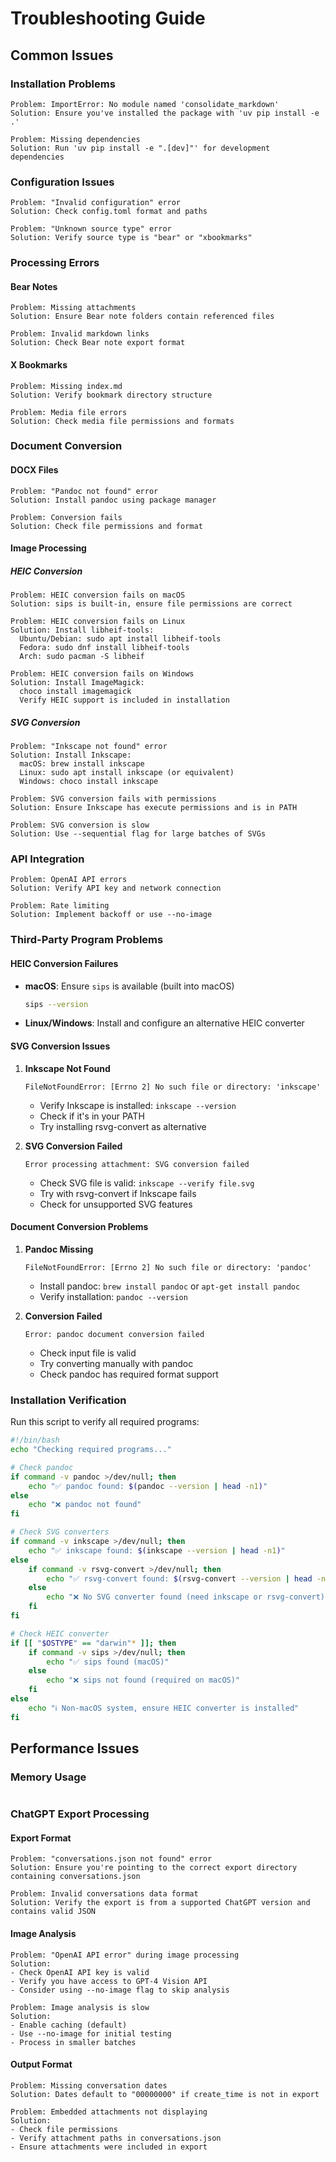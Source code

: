 # Troubleshooting Guide

## Common Issues

### Installation Problems
```
Problem: ImportError: No module named 'consolidate_markdown'
Solution: Ensure you've installed the package with 'uv pip install -e .'
```

```
Problem: Missing dependencies
Solution: Run 'uv pip install -e ".[dev]"' for development dependencies
```

### Configuration Issues
```
Problem: "Invalid configuration" error
Solution: Check config.toml format and paths
```

```
Problem: "Unknown source type" error
Solution: Verify source type is "bear" or "xbookmarks"
```

### Processing Errors

#### Bear Notes
```
Problem: Missing attachments
Solution: Ensure Bear note folders contain referenced files
```

```
Problem: Invalid markdown links
Solution: Check Bear note export format
```

#### X Bookmarks
```
Problem: Missing index.md
Solution: Verify bookmark directory structure
```

```
Problem: Media file errors
Solution: Check media file permissions and formats
```

### Document Conversion

#### DOCX Files
```
Problem: "Pandoc not found" error
Solution: Install pandoc using package manager
```

```
Problem: Conversion fails
Solution: Check file permissions and format
```

#### Image Processing

##### HEIC Conversion
```
Problem: HEIC conversion fails on macOS
Solution: sips is built-in, ensure file permissions are correct
```

```
Problem: HEIC conversion fails on Linux
Solution: Install libheif-tools:
  Ubuntu/Debian: sudo apt install libheif-tools
  Fedora: sudo dnf install libheif-tools
  Arch: sudo pacman -S libheif
```

```
Problem: HEIC conversion fails on Windows
Solution: Install ImageMagick:
  choco install imagemagick
  Verify HEIC support is included in installation
```

##### SVG Conversion
```
Problem: "Inkscape not found" error
Solution: Install Inkscape:
  macOS: brew install inkscape
  Linux: sudo apt install inkscape (or equivalent)
  Windows: choco install inkscape
```

```
Problem: SVG conversion fails with permissions
Solution: Ensure Inkscape has execute permissions and is in PATH
```

```
Problem: SVG conversion is slow
Solution: Use --sequential flag for large batches of SVGs
```

### API Integration
```
Problem: OpenAI API errors
Solution: Verify API key and network connection
```

```
Problem: Rate limiting
Solution: Implement backoff or use --no-image
```

### Third-Party Program Problems

#### HEIC Conversion Failures
- **macOS**: Ensure `sips` is available (built into macOS)
  ```bash
  sips --version
  ```
- **Linux/Windows**: Install and configure an alternative HEIC converter

#### SVG Conversion Issues
1. **Inkscape Not Found**
   ```
   FileNotFoundError: [Errno 2] No such file or directory: 'inkscape'
   ```
   - Verify Inkscape is installed: `inkscape --version`
   - Check if it's in your PATH
   - Try installing rsvg-convert as alternative

2. **SVG Conversion Failed**
   ```
   Error processing attachment: SVG conversion failed
   ```
   - Check SVG file is valid: `inkscape --verify file.svg`
   - Try with rsvg-convert if Inkscape fails
   - Check for unsupported SVG features

#### Document Conversion Problems
1. **Pandoc Missing**
   ```
   FileNotFoundError: [Errno 2] No such file or directory: 'pandoc'
   ```
   - Install pandoc: `brew install pandoc` or `apt-get install pandoc`
   - Verify installation: `pandoc --version`

2. **Conversion Failed**
   ```
   Error: pandoc document conversion failed
   ```
   - Check input file is valid
   - Try converting manually with pandoc
   - Check pandoc has required format support

### Installation Verification
Run this script to verify all required programs:

```bash
#!/bin/bash
echo "Checking required programs..."

# Check pandoc
if command -v pandoc >/dev/null; then
    echo "✅ pandoc found: $(pandoc --version | head -n1)"
else
    echo "❌ pandoc not found"
fi

# Check SVG converters
if command -v inkscape >/dev/null; then
    echo "✅ inkscape found: $(inkscape --version | head -n1)"
else
    if command -v rsvg-convert >/dev/null; then
        echo "✅ rsvg-convert found: $(rsvg-convert --version | head -n1)"
    else
        echo "❌ No SVG converter found (need inkscape or rsvg-convert)"
    fi
fi

# Check HEIC converter
if [[ "$OSTYPE" == "darwin"* ]]; then
    if command -v sips >/dev/null; then
        echo "✅ sips found (macOS)"
    else
        echo "❌ sips not found (required on macOS)"
    fi
else
    echo "ℹ️ Non-macOS system, ensure HEIC converter is installed"
fi
```

## Performance Issues

### Memory Usage
```

```

### ChatGPT Export Processing

#### Export Format
```
Problem: "conversations.json not found" error
Solution: Ensure you're pointing to the correct export directory containing conversations.json
```

```
Problem: Invalid conversations data format
Solution: Verify the export is from a supported ChatGPT version and contains valid JSON
```

#### Image Analysis
```
Problem: "OpenAI API error" during image processing
Solution:
- Check OpenAI API key is valid
- Verify you have access to GPT-4 Vision API
- Consider using --no-image flag to skip analysis
```

```
Problem: Image analysis is slow
Solution:
- Enable caching (default)
- Use --no-image for initial testing
- Process in smaller batches
```

#### Output Format
```
Problem: Missing conversation dates
Solution: Dates default to "00000000" if create_time is not in export
```

```
Problem: Embedded attachments not displaying
Solution:
- Check file permissions
- Verify attachment paths in conversations.json
- Ensure attachments were included in export
```
